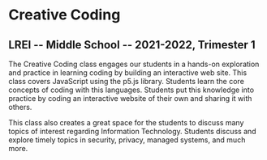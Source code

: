 # Creative Coding

## LREI -- Middle School -- 2021-2022, Trimester 1

The Creative Coding class engages our students in a hands-on exploration and practice in learning coding by building an interactive web site. This class covers JavaScript using the p5.js library. Students learn the core concepts of coding with this languages. Students put this knowledge into practice by coding an interactive website of their own and sharing it with others.

This class also creates a great space for the students to discuss many topics of interest regarding Information Technology. Students discuss and explore timely topics in security, privacy, managed systems, and much more.
